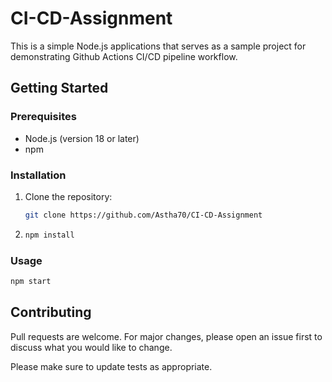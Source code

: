 # CI-CD-Assignment

This is a simple Node.js applications that serves as a sample project for demonstrating Github Actions CI/CD pipeline workflow.

## Getting Started

### Prerequisites

- Node.js (version 18 or later)
- npm

### Installation 

1. Clone the repository:
   ```bash
   git clone https://github.com/Astha70/CI-CD-Assignment
   ```
   
2. ```bash
   npm install
   ```

### Usage

```bash
npm start
```

## Contributing

Pull requests are welcome. For major changes, please open an issue first
to discuss what you would like to change.

Please make sure to update tests as appropriate.
